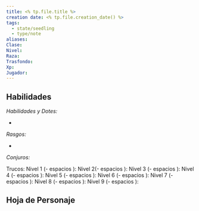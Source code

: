 ```yaml
---
title: <% tp.file.title %>
creation date: <% tp.file.creation_date() %>
tags:
  - state/seedling
  - type/note
aliases: 
Clase: 
Nivel: 
Raza: 
Trasfondo: 
Xp: 
Jugador:
---
```

## Habilidades

*Habilidades y Dotes:*

-


*Rasgos:*

-


*Conjuros:*

Trucos:
Nivel 1 (- espacios ):
Nivel 2(- espacios ):
Nivel 3 (- espacios ):
Nivel 4 (- espacios ):
Nivel 5 (- espacios ):
Nivel 6 (- espacios ):
Nivel 7 (- espacios ):
Nivel 8 (- espacios ):
Nivel 9 (- espacios ):

## Hoja de Personaje

